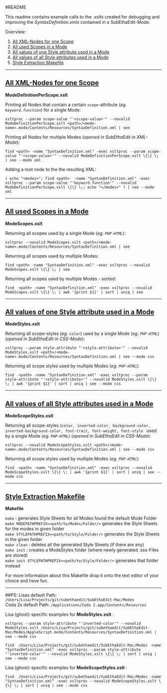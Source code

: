 #README


This readme contains example calls to the *.xslts* created for debugging and improving the *SyntaxDefinition.xmls* contained in a SubEthaEdit-Mode.

Overview:

1. [All XML-Nodes for one Scope](#nodeForScope)
2. [All used Scopes in a Mode](#scopes)
3. [All values of one Style attribute used in a Mode](#oneStyleAttributeValues)
4. [All values of all Style attributes used in a Mode](#allStyleAttributeValues)
5. [Style Extraction Makefile](#makefile)


---
## [All XML-Nodes for one Scope](id:nodeForScope)
**ModeDefinitionPerScope.xslt**


Printing all Nodes that contain a certain `scope`-attribute (*eg. `keyword.function`*) for a single Mode: 

	xsltproc --param scope-value "'<scope-value>'" --novalid ModeDefinitionPerScope.xslt <path>/<mode-name>.mode/Contents/Resources/SyntaxDefinition.xml | see

Printing all Nodes for multiple Modes (_opened in SubEthaEdit in XML-Mode_): 

	find <path> -name "SyntaxDefinition.xml" -exec xsltproc --param scope-value "'<scope-value>'" --novalid ModeDefinitionPerScope.xslt \{\} \; | see --mode xml
	
Adding a root node to the the resulting XML: 

	( echo "<modes>"; find <path>  -name "SyntaxDefinition.xml" -exec xsltproc --param scope-value "'keyword.function'" --novalid ModeDefinitionPerScope.xslt \{\} \;; echo "</modes>" ) | see --mode xml

---
## [All used Scopes in a Mode](id:scopes)
**ModeScopes.xslt**

Returning all scopes used by a single Mode (*eg. `PHP-HTML`*):

	xsltproc --novalid ModeScopes.xslt <path>/<mode-name>.mode/Contents/Resources/SyntaxDefinition.xml | see

Returning all scopes used by multiple Modes:

	find <path> -name "SyntaxDefinition.xml" -exec xsltproc --novalid ModeScopes.xslt \{\} \; | see

Returning all scopes used by multiple Modes - sorted:

	find  <path> -name "SyntaxDefinition.xml" -exec xsltproc --novalid ModeScopes.xslt \{\} \; | awk '{print $1}' | sort | uniq | see

---
## [All values of one Style attribute used in a Mode](id:oneStyleAttributeValues)
**ModeStyles.xslt**

Returning all scope-styles (*eg. `color`*) used by a single Mode (*eg. `PHP-HTML`*) (_opened in SubEthaEdit in CSS-Mode_):

	xsltproc --param style-attribute "'<style-attribute>'" --novalid ModeStyles.xslt <path>/<mode-name>.mode/Contents/Resources/SyntaxDefinition.xml | see --mode css

Returning all scope styles used by multiple Modes (*eg. `PHP-HTML`*):

	find  <path> -name "SyntaxDefinition.xml" -exec xsltproc --param style-attribute "'<style-attribute>'" --novalid ModeStyles.xslt \{\} \; | awk '{print $1}' | sort | uniq | see --mode css

---
## [All values of all Style attributes used in a Mode](id:allStyleAttributeValues)
**ModeScopeStyles.xslt**

Returning all scope-styles (`color, inverted-color, background-color, inverted-background-color, font-trait, font-weight, font-style
` used by a single Mode (*eg. `PHP-HTML`*) (_opened in SubEthaEdit in CSS-Mode_):

	xsltproc --novalid ModeScopeStyles.xslt <path>/<mode-name>.mode/Contents/Resources/SyntaxDefinition.xml | see --mode css

Returning all scope styles used by multiple Modes (*eg. `PHP-HTML`*):

	find  <path> -name "SyntaxDefinition.xml" -exec xsltproc --novalid ModeScopeStyles.xslt \{\} \; | awk '{print $1}' | sort | uniq | see --mode css


---
## [Style Extraction Makefile](id:makefile)
**Makefile**

`make` : generates Style Sheets for all Modes found the default Mode Folder  
`make MODEPATHPREFIX=<path/to/Modes/Folder/>` generates the Style Sheets for the modes in given folder  
`make STYLEPATHPREFIX=<path/to/Style/Folder/>` generates the Style Sheets in the given folder  
`make clean` : deletes all the generated Style Sheets (if there are any)  
`make init` : creates a ModeStyles folder (where newly generated .sss-Files are stored)  
`make init STYLEPATHPREFIX=<path/to/Style/Folder/>` generates that folder instead 

For more information about this Makefile drop it onto the text editor of your choice and have fun.



---
##PS:
Lisas default Path: `/Users/Lisa/Projects/git/subethaedit/SubEthaEdit-Mac/Modes`  
Coda 2s default Path: `/Applications/Coda 2.app/Contents/Resources`


Lisa (ghost)-specific examples for **ModeStyles.xslt** :

	xsltproc --param style-attribute "'inverted-color'" --novalid ModeStyles.xslt /Users/Lisa/Projects/git/subethaedit/SubEthaEdit-Mac/Modes/AppleScript.mode/Contents/Resources/SyntaxDefinition.xml | see --mode css

	find  /Users/Lisa/Projects/git/subethaedit/SubEthaEdit-Mac/Modes -name "SyntaxDefinition.xml" -exec xsltproc --param style-attribute "'inverted-color'" --novalid ModeStyles.xslt \{\} \; | sort | uniq | see --mode css

Lisa (ghost)-specific examples for **ModeScopeStyles.xslt** :

	find  /Users/Lisa/Projects/git/subethaedit/SubEthaEdit-Mac/Modes -name "SyntaxDefinition.xml" -exec xsltproc --novalid ModeScopeStyles.xslt \{\} \; | sort | uniq | see --mode css

